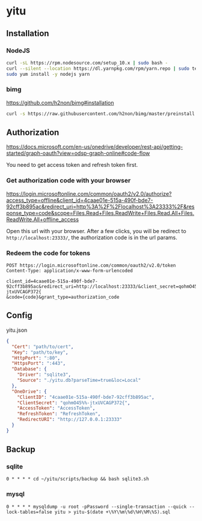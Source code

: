 # yitu

## Installation

### NodeJS

```bash
curl -sL https://rpm.nodesource.com/setup_10.x | sudo bash -
curl --silent --location https://dl.yarnpkg.com/rpm/yarn.repo | sudo tee /etc/yum.repos.d/yarn.repo
sudo yum install -y nodejs yarn
```

### bimg

https://github.com/h2non/bimg#installation

```bash
curl -s https://raw.githubusercontent.com/h2non/bimg/master/preinstall.sh | sudo bash -
```

## Authorization

https://docs.microsoft.com/en-us/onedrive/developer/rest-api/getting-started/graph-oauth?view=odsp-graph-online#code-flow

You need to get access token and refresh token first. 

### Get authorization code with your browser

https://login.microsoftonline.com/common/oauth2/v2.0/authorize?access_type=offline&client_id=4caae01e-515a-490f-bde7-92cff3b895ac&redirect_uri=http%3A%2F%2Flocalhost%3A23333%2F&response_type=code&scope=Files.Read+Files.ReadWrite+Files.Read.All+Files.ReadWrite.All+offline_access

Open this url with your browser. After a few clicks, you will be redirect to `http://localhost:23333/`, the authorization code is in the url params.


### Redeem the code for tokens

```http request
POST https://login.microsoftonline.com/common/oauth2/v2.0/token
Content-Type: application/x-www-form-urlencoded

client_id=4caae01e-515a-490f-bde7-92cff3b895ac&redirect_uri=http://localhost:23333/&client_secret=qohmO45%%-jtxUVCAGP372{
&code={code}&grant_type=authorization_code
```

## Config

yitu.json

```json
{
  "Cert": "path/to/cert",
  "Key": "path/to/key",
  "HttpPort": ":80",
  "HttpsPort": ":443",
  "Database": {
    "Driver": "sqlite3",
    "Source": "./yitu.db?parseTime=true&loc=Local"
  },
  "OneDrive": {
    "ClientID": "4caae01e-515a-490f-bde7-92cff3b895ac",
    "ClientSecret": "qohmO45%%-jtxUVCAGP372{",
    "AccessToken": "AccessToken",
    "RefreshToken": "RefreshToken",
    "RedirectURI": "http://127.0.0.1:23333"
  }
}
```

## Backup

### sqlite

```
0 * * * * cd ~/yitu/scripts/backup && bash sqlite3.sh
```

### mysql

```
0 * * * * mysqldump -u root -pPassword --single-transaction --quick --lock-tables=false yitu > yitu-$(date +\%Y\%m\%d\%H\%M\%S).sql
```